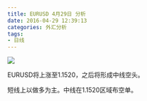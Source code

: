 ```yaml
---
title: EURUSD 4月29日 分析
date: 2016-04-29 12:39:13
categories: 外汇分析
tags:
- 日线
---
```

![](http://eurusd.qiniudn.com/147.png)

EURUSD将上涨至1.1520，之后将形成中线空头。

短线上以做多为主。中线在1.1520区域布空单。 
